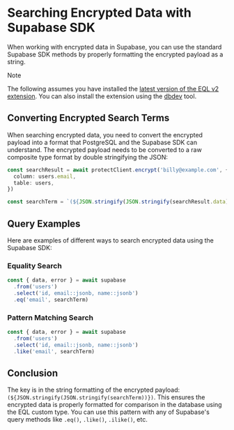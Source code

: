 # Searching Encrypted Data with Supabase SDK

When working with encrypted data in Supabase, you can use the standard Supabase SDK methods by properly formatting the encrypted payload as a string.

> [!NOTE]
> The following assumes you have installed the [latest version of the EQL v2 extension](https://github.com/cipherstash/encrypt-query-language/releases).
> You can also install the extension using the [dbdev](https://database.dev/cipherstash/eql) tool.

## Converting Encrypted Search Terms

When searching encrypted data, you need to convert the encrypted payload into a format that PostgreSQL and the Supabase SDK can understand. The encrypted payload needs to be converted to a raw composite type format by double stringifying the JSON:

```typescript
const searchResult = await protectClient.encrypt('billy@example.com', {
  column: users.email,
  table: users,
})

const searchTerm = `(${JSON.stringify(JSON.stringify(searchResult.data))})`
```

## Query Examples

Here are examples of different ways to search encrypted data using the Supabase SDK:

### Equality Search

```typescript
const { data, error } = await supabase
  .from('users')
  .select('id, email::jsonb, name::jsonb')
  .eq('email', searchTerm)
```

### Pattern Matching Search

```typescript
const { data, error } = await supabase
  .from('users')
  .select('id, email::jsonb, name::jsonb')
  .like('email', searchTerm)
```

## Conclusion

The key is in the string formatting of the encrypted payload: `(${JSON.stringify(JSON.stringify(searchTerm))})`. This ensures the encrypted data is properly formatted for comparison in the database using the EQL custom type. You can use this pattern with any of Supabase's query methods like `.eq()`, `.like()`, `.ilike()`, etc.